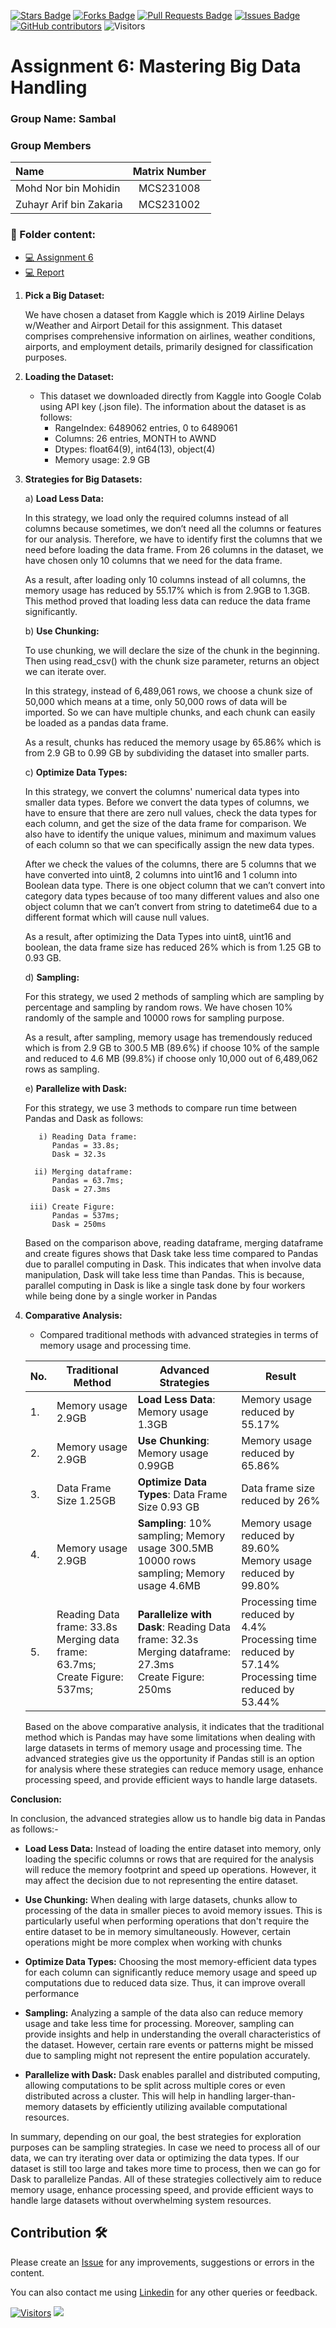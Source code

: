 <a href="https://github.com/drshahizan/HPDP/stargazers"><img src="https://img.shields.io/github/stars/drshahizan/HPDP" alt="Stars Badge"/></a>
<a href="https://github.com/drshahizan/HPDP/network/members"><img src="https://img.shields.io/github/forks/drshahizan/HPDP" alt="Forks Badge"/></a>
<a href="https://github.com/drshahizan/HPDP/pulls"><img src="https://img.shields.io/github/issues-pr/drshahizan/HPDP" alt="Pull Requests Badge"/></a>
<a href="https://github.com/drshahizan/HPDP"><img src="https://img.shields.io/github/issues/drshahizan/HPDP" alt="Issues Badge"/></a>
<a href="https://github.com/drshahizan/HPDP/graphs/contributors"><img alt="GitHub contributors" src="https://img.shields.io/github/contributors/drshahizan/HPDP?color=2b9348"></a>
![Visitors](https://api.visitorbadge.io/api/visitors?path=https%3A%2F%2Fgithub.com%2Fdrshahizan%2FHPDP&labelColor=%23d9e3f0&countColor=%23697689&style=flat)

# Assignment 6: Mastering Big Data Handling

### Group Name: Sambal
### Group Members

| Name                                     | Matrix Number |
| :---------------------------------------- | :-------------: |
| Mohd Nor bin Mohidin            |MCS231008      |
| Zuhayr Arif bin Zakaria               |MCS231002      |

### 📂 Folder content:
* [💻 Assignment 6](BigDataProcessing.ipynb)
* [💻 Report](big_data.md)

1. **Pick a Big Dataset:**

   We have chosen a dataset from Kaggle which is 2019 Airline Delays w/Weather and Airport Detail for this assignment. This dataset comprises comprehensive information on airlines, weather conditions, airports, and employment details, primarily designed for classification purposes.
   
3. **Loading the Dataset:**
   - This dataset we downloaded directly from Kaggle into Google Colab using API key (.json file). The information about the dataset is as follows:
     - RangeIndex: 6489062 entries, 0 to 6489061
     - Columns: 26 entries, MONTH to AWND
     - Dtypes: float64(9), int64(13), object(4)
     - Memory usage: 2.9 GB

4. **Strategies for Big Datasets:**
   
   a) **Load Less Data:**
   
      In this strategy, we load only the required columns instead of all columns because sometimes, we don’t need all the columns or features for our analysis. 
      Therefore, we have to identify first the columns that we need before loading the data frame. From 26 columns in the dataset, we have chosen only 10 columns 
      that we need for the data frame.

      As a result, after loading only 10 columns instead of all columns, the memory usage has reduced by 55.17% which is from 2.9GB to 1.3GB. This method proved 
      that loading less data can reduce the data frame significantly.

   b) **Use Chunking:**
   
      To use chunking, we will declare the size of the chunk in the beginning. Then using read_csv() with the chunk size parameter, returns an object we can 
      iterate over.

      In this strategy, instead of 6,489,061 rows, we choose a chunk size of 50,000 which means at a time, only 50,000 rows of data will be imported. So we can 
      have multiple chunks, and each chunk can easily be loaded as a pandas data frame.

      As a result, chunks has reduced the memory usage by 65.86% which is from 2.9 GB to 0.99 GB by subdividing the dataset into smaller parts.

   c) **Optimize Data Types:**
   
      In this strategy, we convert the columns' numerical data types into smaller data types. Before we convert the data types of columns, we have to ensure that 
      there are zero null values, check the data types for each column, and get the size of the data frame for comparison. We also have to identify the unique 
      values, minimum and maximum values of each column so that we can specifically assign the new data types.
   
      After we check the values of the columns, there are 5 columns that we have converted into uint8, 2 columns into uint16 and 1 column into Boolean data type. 
      There is one object column that we can’t convert into category data types because of too many different values and also one object column that we can’t 
      convert from string to datetime64 due to a different format which will cause null values.
   
      As a result, after optimizing the Data Types into uint8, uint16 and boolean, the data frame size has reduced 26% which is from 1.25 GB to 0.93 GB.

   d) **Sampling:**
   
      For this strategy, we used 2 methods of sampling which are sampling by percentage and sampling by random rows. We have chosen 10% randomly of the sample and 
      10000 rows for sampling purpose.

      As a result, after sampling, memory usage has tremendously reduced which is from 2.9 GB to 300.5 MB (89.6%) if choose 10% of the sample and reduced to 4.6 
      MB (99.8%) if choose only 10,000 out of 6,489,062 rows as sampling.

   e) **Parallelize with Dask:**
   
      For this strategy, we use 3 methods to compare run time between Pandas and Dask as follows:
   
          i) Reading Data frame:
             Pandas = 33.8s;
             Dask = 32.3s
   
         ii) Merging dataframe:
             Pandas = 63.7ms;
             Dask = 27.3ms

        iii) Create Figure:
             Pandas = 537ms; 
             Dask = 250ms

     Based on the comparison above, reading dataframe, merging dataframe and create figures shows that Dask take less time compared to Pandas due to parallel 
     computing in Dask. This indicates that when involve data manipulation, Dask will take less time than Pandas. This is because, parallel computing in Dask is 
     like a single task done by four workers while being done by a single worker in Pandas

6. **Comparative Analysis:**
   - Compared traditional methods with advanced strategies in terms of memory usage and processing time.

   | No. | Traditional Method | Advanced Strategies | Result |
   | --- | ------------------ | -------------------- | ------ |
   | 1.  | Memory usage 2.9GB | **Load Less Data**: Memory usage 1.3GB | Memory usage reduced by 55.17% |
   | 2.  | Memory usage 2.9GB | **Use Chunking**: Memory usage 0.99GB | Memory usage reduced by 65.86% |
   | 3.  | Data Frame Size 1.25GB | **Optimize Data Types**: Data Frame Size 0.93 GB | Data frame size reduced by 26% |
   | 4.  | Memory usage 2.9GB | **Sampling**: 10% sampling; Memory usage 300.5MB <br> 10000 rows sampling; Memory usage 4.6MB | Memory usage reduced by 89.60% <br> Memory usage reduced by 99.80% |
   | 5.  | Reading Data frame: 33.8s <br> Merging data frame: 63.7ms; <br> Create Figure: 537ms; | **Parallelize with Dask**: Reading Data frame: 32.3s <br> Merging dataframe: 27.3ms <br> Create Figure: 250ms | Processing time reduced by 4.4% <br> Processing time reduced by 57.14% <br> Processing time reduced by 53.44% |

   Based on the above comparative analysis, it indicates that the traditional method which is Pandas may have some limitations when dealing with large datasets in 
   terms of memory usage and processing time. The advanced strategies give us the opportunity if Pandas still is an option for analysis where these strategies can 
   reduce memory usage, enhance processing speed, and provide efficient ways to handle large datasets. 

**Conclusion:**

In conclusion, the advanced strategies allow us to handle big data in Pandas as follows:-

   - **Load Less Data:**
      Instead of loading the entire dataset into memory, only loading the specific columns or rows that are required for the analysis will reduce the memory 
      footprint and speed up operations. However, it may affect the decision due to not representing the entire dataset.
     
   - **Use Chunking:**
      When dealing with large datasets, chunks allow to processing of the data in smaller pieces to avoid memory issues. This is particularly useful when 
      performing operations that don't require the entire dataset to be in memory simultaneously. However, certain operations might be more complex when working 
      with chunks

   - **Optimize Data Types:**
      Choosing the most memory-efficient data types for each column can significantly reduce memory usage and speed up computations due to reduced data size. 
      Thus, it can improve overall performance
     
   - **Sampling:**
      Analyzing a sample of the data also can reduce memory usage and take less time for processing. Moreover, sampling can provide insights and help in 
      understanding the overall characteristics of the dataset. However, certain rare events or patterns might be missed due to sampling might not represent the 
      entire population accurately.

   - **Parallelize with Dask:**
      Dask enables parallel and distributed computing, allowing computations to be split across multiple cores or even distributed across a cluster. This will 
      help in handling larger-than-memory datasets by efficiently utilizing available computational resources.
     
   In summary, depending on our goal, the best strategies for exploration purposes can be sampling strategies. In case we need to process all of our data, we can 
   try iterating over data or optimizing the data types. If our dataset is still too large and takes more time to process, then we can go for Dask to parallelize 
   Pandas. All of these strategies collectively aim to reduce memory usage, enhance processing speed, and provide efficient ways to handle large datasets without 
   overwhelming system resources. 


## Contribution 🛠️
Please create an [Issue](https://github.com/drshahizan/BDM/issues) for any improvements, suggestions or errors in the content.

You can also contact me using [Linkedin](https://www.linkedin.com/in/drshahizan/) for any other queries or feedback.

[![Visitors](https://api.visitorbadge.io/api/visitors?path=https%3A%2F%2Fgithub.com%2Fdrshahizan&labelColor=%23697689&countColor=%23555555&style=plastic)](https://visitorbadge.io/status?path=https%3A%2F%2Fgithub.com%2Fdrshahizan)
![](https://hit.yhype.me/github/profile?user_id=81284918)



